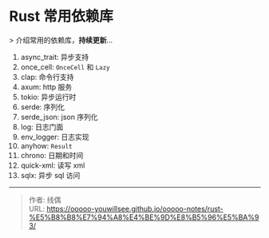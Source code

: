 # Rust 常用依赖库


&gt; 介绍常用的依赖库，**持续更新**...

1. async_trait: 异步支持
2. once_cell: `OnceCell` 和 `Lazy`
3. clap: 命令行支持
4. axum: http 服务
5. tokio: 异步运行时 
6. serde: 序列化
7. serde_json: json 序列化
8. log: 日志门面
9. env_logger: 日志实现
10. anyhow: `Result`
11. chrono: 日期和时间
12. quick-xml: 读写 xml
13. sqlx: 异步 sql 访问

---

> 作者: 线偶  
> URL: https://ooooo-youwillsee.github.io/ooooo-notes/rust-%E5%B8%B8%E7%94%A8%E4%BE%9D%E8%B5%96%E5%BA%93/  

